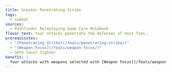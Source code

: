 ```yaml
---
title: Greater Penetrating Strike
tags:
  - combat
sources:
  - Pathfinder Roleplaying Game Core Rulebook
flavor_text: Your attacks penetrate the defenses of most foes.
prerequisites:
  - "[Penetrating Strike](/feats/penetrating-strike/)"
  - "[Weapon Focus](/feats/weapon-focus/)"
  - 16th-level fighter
benefit: |
  Your attacks with weapons selected with [Weapon Focus](/feats/weapon-focus/) ignore up to 10 points of damage reduction. This amount is reduced to 5 points for damage reduction without a type (such as DR 10/---).
---
```


